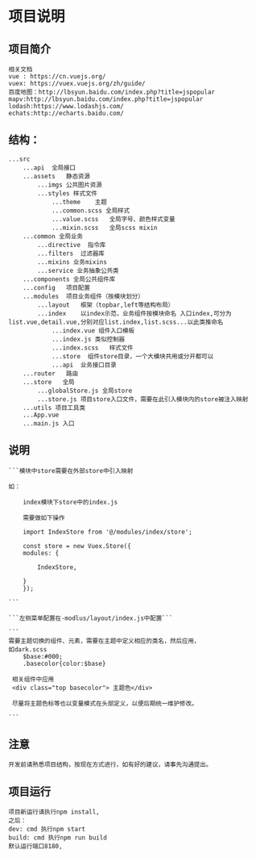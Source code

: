# 项目说明

## 项目简介


    相关文档
    vue : https://cn.vuejs.org/
    vuex: https://vuex.vuejs.org/zh/guide/
    百度地图：http://lbsyun.baidu.com/index.php?title=jspopular
    mapv:http://lbsyun.baidu.com/index.php?title=jspopular
    lodash:https://www.lodashjs.com/
    echats:http://echarts.baidu.com/



## 结构：
```
...src  
    ...api  全局接口  
    ...assets   静态资源  
        ...imgs 公共图片资源  
        ...styles 样式文件  
            ...theme    主题  
            ...common.scss 全局样式    
            ...value.scss   全局字号、颜色样式变量  
            ...mixin.scss   全局scss mixin  
    ...common 全局业务  
        ...directive  指令库  
        ...filters  过滤器库  
        ...mixins 业务mixins  
        ...service 业务抽象公共类  
    ...components 全局公共组件库  
    ...config   项目配置  
    ...modules  项目业务组件（按模块划分）  
        ...layout   框架（topbar,left等结构布局）  
        ...index    以index示范，业务组件按模块命名 入口index,可分为list.vue,detail.vue,分别对应list.index,list.scss...以此类推命名  
            ...index.vue 组件入口模板  
            ...index.js 类似控制器  
            ...index.scss   样式文件  
            ...store  组件store目录，一个大模块共用或分开都可以  
            ...api  业务接口目录  
    ...router   路由  
    ...store   全局  
        ...globalStore.js 全局store  
        ...store.js 项目store入口文件，需要在此引入模块内的store被注入映射       
    ...utils 项目工具类  
    ...App.vue   
    ...main.js 入口  
```
## 说明
    
    ```模块中store需要在外部store中引入映射

    如：

        index模块下store中的index.js

        需要做如下操作

        import IndexStore from '@/modules/index/store';

        const store = new Vuex.Store({
        modules: {
        
            IndexStore,

        }
        });
        
    ```

    ```左侧菜单配置在-modlus/layout/index.js中配置```

    ```
    需要主题切换的组件、元素，需要在主题中定义相应的类名，然后应用，
    如dark.scss
        $base:#000;
        .basecolor{color:$base}

     相关组件中应用
     <div class="top basecolor"> 主题色</div>  

     尽量将主题色标等也以变量模式在头部定义，以便后期统一维护修改。
    
    ```


    

## 注意
    开发前请熟悉项目结构，按现在方式进行，如有好的建议，请事先沟通提出。    

## 项目运行

    项目新运行请执行npm install,
    之后：
    dev: cmd 执行npm start
    build: cmd 执行npm run build
    默认运行端口8180,
